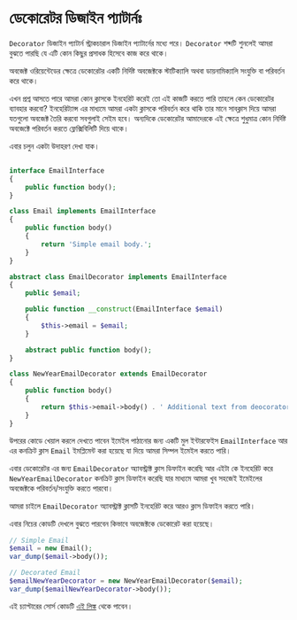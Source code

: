 # ডেকোরেটর ডিজাইন প্যাটার্নঃ

`Decorator` ডিজাইন প্যাটার্ন স্ট্রাকচারাল ডিজাইন প্যাটার্নের মধ্যে পরে।
`Decorator` শব্দটি শুনলেই আমরা বুঝতে পারছি যে এটি কোন কিছুর প্রসাধক হিসেবে কাজ করে থাকে।

অবজেক্ট ওরিয়েন্টেডের ক্ষেত্রে ডেকোরেটর একটি নির্দিষ্ট অবজেক্টকে স্টাটিক্যালি অথবা ডায়নামিক্যালি সংযুক্তি বা পরিবর্তন করে থাকে।

এখন প্রশ্ন আসতে পারে আমরা কোন ক্লাসকে ইনহেরিট করেই তো এই কাজটি করতে পারি তাহলে কেন ডেকোরেটর ব্যাবহার করবো?
ইনহেরিট্যান্স এর মাধ্যমে আমরা একটা ক্লাসকে পরিবর্তন করে থাকি তার মানে সাবক্লাস দিয়ে আমরা যতগুলো অবজেক্ট তৈরি করবো সবগুলাই সেইম হবে। অন্যদিকে ডেকোরেটর আমাদেরকে এই ক্ষেত্রে শুধুমাত্র কোন নির্দিষ্ট অবজেক্টে পরিবর্তন করতে ফ্লেক্সিবিলিটি দিয়ে থাকে।

এবার চলুন একটা উদাহরণ দেখা যাক।

```php

interface EmailInterface
{
    public function body();
}

class Email implements EmailInterface
{
    public function body()
    {
        return 'Simple email body.';
    }
}

abstract class EmailDecorator implements EmailInterface
{
    public $email;

    public function __construct(EmailInterface $email)
    {
        $this->email = $email;
    }

    abstract public function body();
}

class NewYearEmailDecorator extends EmailDecorator
{
    public function body()
    {
        return $this->email->body() . ' Additional text from deocorator.';
    }
}
```

উপরের কোডে খেয়াল করলে দেখতে পাবেন ইমেইল পাঠানোর জন্য একটি মুল ইন্টারফেইস `EmailInterface` আর এর কনক্রিট ক্লাস `Email` ইমপ্লিমেন্ট করা হয়েছে যা দিয়ে আমরা সিম্পল ইমেইল করতে পারি।

এবার ডেকোরেটর এর জন্য `EmailDecorator` অ্যাবস্ট্রাক্ট ক্লাস ডিফাইন করেছি আর এইটা কে ইনহেরিট করে `NewYearEmailDecorator` কনক্রিট ক্লাস ডিফাইন করেছি যার মাধ্যমে আমরা খুব সহজেই ইমেইলের অবজেক্টকে পরিবর্তন/সংযুক্তি করতে পারবো।

আমরা চাইলে `EmailDecorator` অ্যাবস্ট্রাক্ট ক্লাসটি ইনহেরিট করে আরও ক্লাস ডিফাইন করতে পারি।

এবার নিচের কোডটি দেখলে বুঝতে পারবেন কিভাবে অবজেক্টকে ডেকোরেট করা হয়েছে।

```php
// Simple Email
$email = new Email();
var_dump($email->body());

// Decorated Email
$emailNewYearDecorator = new NewYearEmailDecorator($email);
var_dump($emailNewYearDecorator->body());
```

এই চ্যাপ্টারের সোর্স কোডটি [এই লিঙ্ক](https://github.com/sohelamin/php-design-patterns) থেকে পাবেন।
